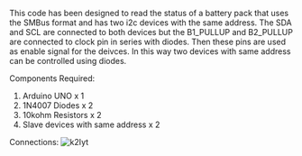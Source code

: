This code has been designed to read the status of a battery pack that uses the SMBus format and has two i2c devices with the same address. The SDA and SCL are connected to both devices but the B1_PULLUP and B2_PULLUP are connected to clock pin in series with diodes. Then these pins are used as enable signal for the deivces. In this way two devices with same address can be controlled using diodes.

Components Required: 
1. Arduino UNO x 1
2. 1N4007 Diodes x 2
3. 10kohm Resistors x 2
4. Slave devices with same address x 2

Connections:
![k2Iyt](https://github.com/user-attachments/assets/77a8b5ba-c2e7-4607-b6af-9f43e09954ae)
